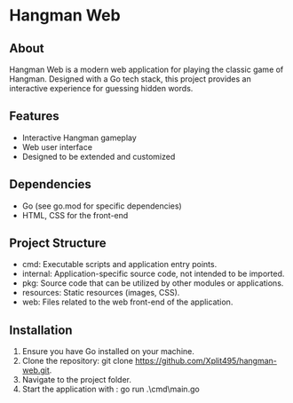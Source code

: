 # Hangman Web
## About
Hangman Web is a modern web application for playing the classic game of Hangman. Designed with a Go tech stack, this project provides an interactive experience for guessing hidden words.

## Features
- Interactive Hangman gameplay
- Web user interface
- Designed to be extended and customized

## Dependencies
- Go (see go.mod for specific dependencies)
- HTML, CSS for the front-end

## Project Structure
- cmd: Executable scripts and application entry points.
- internal: Application-specific source code, not intended to be imported.
- pkg: Source code that can be utilized by other modules or applications.
- resources: Static resources (images, CSS).
- web: Files related to the web front-end of the application.

## Installation
1. Ensure you have Go installed on your machine.
2. Clone the repository: git clone https://github.com/Xplit495/hangman-web.git.
3. Navigate to the project folder.
4. Start the application with : go run .\cmd\main.go
